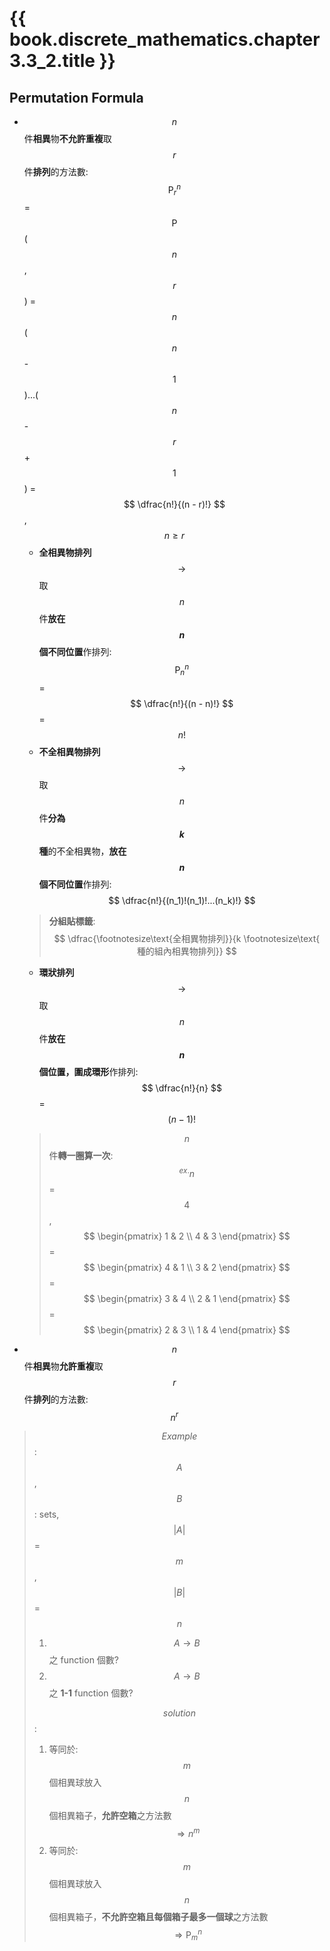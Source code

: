 # {{ book.discrete_mathematics.chapter3.3_2.title }}
<!-- toc -->

## Permutation Formula
- $$ n $$ 件**相異**物**不允許重複**取 $$ r $$ 件**排列**的方法數: $$ \text{P}^n_r $$ = $$ \text{P} $$($$ n $$, $$ r $$) = $$ n $$($$ n $$ - $$ 1 $$)...($$ n $$ - $$ r $$ + $$ 1 $$) = $$ \dfrac{n!}{(n - r)!} $$, $$ n \ge r $$
  - **全相異物排列** $$ \rightarrow $$ 取 $$ n $$ 件**放在 $$ n $$ 個不同位置**作排列: $$ \text{P}^n_n $$ = $$ \dfrac{n!}{(n - n)!} $$ = $$ n! $$
  - **不全相異物排列** $$ \rightarrow $$ 取 $$ n $$ 件**分為 $$ k $$ 種**的不全相異物，**放在 $$ n $$ 個不同位置**作排列: $$ \dfrac{n!}{(n_1)!(n_1)!...(n_k)!} $$
  > **分組貼標籤**: $$ \dfrac{\footnotesize\text{全相異物排列}}{k \footnotesize\text{ 種的組內相異物排列}} $$
  - **環狀排列** $$ \rightarrow $$ 取 $$ n $$ 件**放在 $$ n $$ 個位置，圍成環形**作排列: $$ \dfrac{n!}{n} $$ = $$ (n - 1)! $$
  > $$ n $$ 件**轉一圈算一次**:  
  > $$ ^{ex.} n $$ = $$ 4 $$, $$ \begin{pmatrix}
   1 & 2 \\
   4 & 3
\end{pmatrix} $$ = $$ \begin{pmatrix}
   4 & 1 \\
   3 & 2
\end{pmatrix} $$ = $$ \begin{pmatrix}
   3 & 4 \\
   2 & 1
\end{pmatrix} $$ = $$ \begin{pmatrix}
   2 & 3 \\
   1 & 4
\end{pmatrix} $$
- $$ n $$ 件**相異**物**允許重複**取 $$ r $$ 件**排列**的方法數: $$ n^r $$

> $$ Example $$: $$ A $$, $$ B $$: sets, $$ |A| $$ = $$ m $$, $$ |B| $$ = $$ n $$  
> 1. $$ A \rightarrow B $$ 之 function 個數?  
> 2. $$ A \rightarrow B $$ 之 **1-1** function 個數?  
> 
> $$ solution $$:  
> 1. 等同於: $$ m $$ 個相異球放入 $$ n $$ 個相異箱子，**允許空箱**之方法數 $$ \Rightarrow n^m $$  
> 2. 等同於: $$ m $$ 個相異球放入 $$ n $$ 個相異箱子，**不允許空箱且每個箱子最多一個球**之方法數 $$ \Rightarrow \text{P}^n_m $$  
